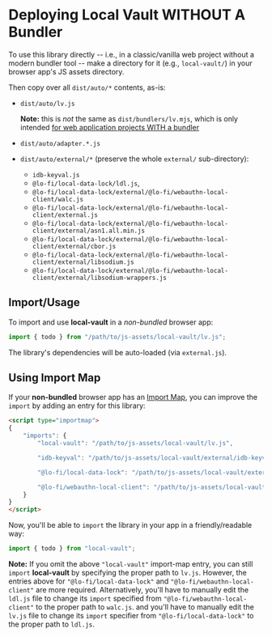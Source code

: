 # Deploying Local Vault WITHOUT A Bundler

To use this library directly -- i.e., in a classic/vanilla web project without a modern bundler tool -- make a directory for it (e.g., `local-vault/`) in your browser app's JS assets directory.

Then copy over all `dist/auto/*` contents, as-is:

* `dist/auto/lv.js`

    **Note:** this is *not* the same as `dist/bundlers/lv.mjs`, which is only intended [for web application projects WITH a bundler](BUNDLERS.md)

* `dist/auto/adapter.*.js`

* `dist/auto/external/*` (preserve the whole `external/` sub-directory):
    - `idb-keyval.js`
    - `@lo-fi/local-data-lock/ldl.js`,
    - `@lo-fi/local-data-lock/external/@lo-fi/webauthn-local-client/walc.js`
    - `@lo-fi/local-data-lock/external/@lo-fi/webauthn-local-client/external.js`
    - `@lo-fi/local-data-lock/external/@lo-fi/webauthn-local-client/external/asn1.all.min.js`
    - `@lo-fi/local-data-lock/external/@lo-fi/webauthn-local-client/external/cbor.js`
    - `@lo-fi/local-data-lock/external/@lo-fi/webauthn-local-client/external/libsodium.js`
    - `@lo-fi/local-data-lock/external/@lo-fi/webauthn-local-client/external/libsodium-wrappers.js`

## Import/Usage

To import and use **local-vault** in a *non-bundled* browser app:

```js
import { todo } from "/path/to/js-assets/local-vault/lv.js";
```

The library's dependencies will be auto-loaded (via `external.js`).

## Using Import Map

If your **non-bundled** browser app has an [Import Map](https://developer.mozilla.org/en-US/docs/Web/HTML/Element/script/type/importmap), you can improve the `import` by adding an entry for this library:

```html
<script type="importmap">
{
    "imports": {
        "local-vault": "/path/to/js-assets/local-vault/lv.js",

        "idb-keyval": "/path/to/js-assets/local-vault/external/idb-keyval.js",

        "@lo-fi/local-data-lock": "/path/to/js-assets/local-vault/external/@lo-fi/local-data-lock/ldl.js",

        "@lo-fi/webauthn-local-client": "/path/to/js-assets/local-vault/external/@lo-fi/webauthn-local-client/walc.js"
    }
}
</script>
```

Now, you'll be able to `import` the library in your app in a friendly/readable way:

```js
import { todo } from "local-vault";
```

**Note:** If you omit the above `"local-vault"` import-map entry, you can still `import` **local-vault** by specifying the proper path to `lv.js`. However, the entries above for `"@lo-fi/local-data-lock"` and `"@lo-fi/webauthn-local-client"` are more required. Alternatively, you'll have to manually edit the `ldl.js` file to change its `import` specified from `"@lo-fi/webauthn-local-client"` to the proper path to `walc.js`. and you'll have to manually edit the `lv.js` file to change its `import` specifier from `"@lo-fi/local-data-lock"` to the proper path to `ldl.js`.
